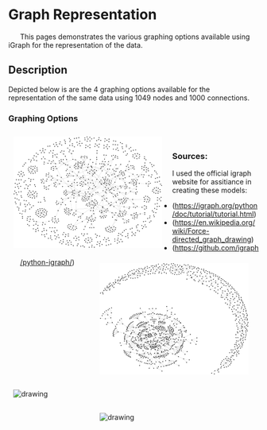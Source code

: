 # Graph Representation

&nbsp;&nbsp;&nbsp;&nbsp;&nbsp;&nbsp;This pages demonstrates the various graphing options available using iGraph for the representation of the data. 

## Description
Depicted below is are the 4 graphing options available for the representation of the same data using 1049 nodes and 1000 connections.

### Graphing Options

<div>
	<img src="graph_states/dgraph_state_fg.png" style="float:left;padding-right:30px;padding:10px;margin:0 10px 10px 0" alt="drawing" width="300"/>
	<img src="graph_states/dgraph_state_kg.png" style="float:right;padding:10px;margin:0 10px 10px 0" alt="drawing" width="300"/>
</div>

</br>

<div>
	<img src="graph_states/dgraph_state_lg.png" style="float:left;padding-right:30px;padding:10px;margin:0 10px 10px 0" alt="drawing" width="300"/>
	<img src="graph_states/dgraph_state_random.png" style="float:right;padding:10px;margin:0 10px 10px 0" alt="drawing" width="300"/>
</div>

### Sources:
I used the official igraph website for assitiance in creating these models: 
* (https://igraph.org/python/doc/tutorial/tutorial.html)
* (https://en.wikipedia.org/wiki/Force-directed_graph_drawing)
* (https://github.com/igraph/python-igraph/)